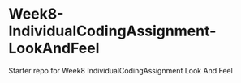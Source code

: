 Week8-IndividualCodingAssignment-LookAndFeel
=====================================================

Starter repo for Week8 IndividualCodingAssignment Look And Feel
